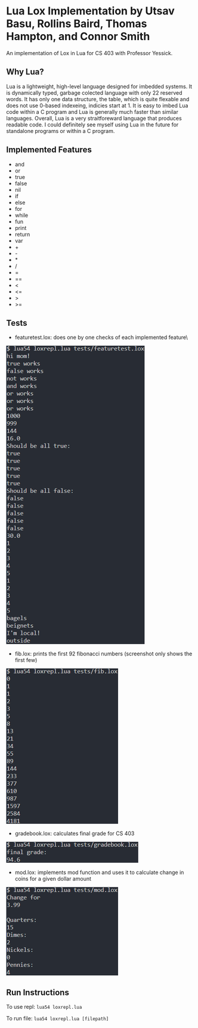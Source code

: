 # Lua Lox Implementation by Utsav Basu, Rollins Baird, Thomas Hampton, and Connor Smith

An implementation of Lox in Lua for CS 403 with Professor Yessick.

## Why Lua?

Lua is a lightweight, high-level language designed for imbedded systems. It is dynamically typed, garbage colected language with only 22 reserved words. It has only one data structure, the table, which is quite flexable and does not use 0-based indexeing, indicies start at 1. It is easy to imbed Lua code within a C program and Lua is generally much faster than similar languages. Overall, Lua is a very straitforeward language that produces readable code. I could definitely see myself using Lua in the future for standalone programs or within a C program.

## Implemented Features

- and
- or
- true
- false
- nil
- if
- else
- for
- while
- fun
- print
- return
- var
- \+
- \-
- \*
- /
- =
- ==
- <
- <=
- \>
- \>=

## Tests

- featuretest.lox: does one by one checks of each implemented feature\

![Output for featuretest.lox](tests\output\featuretests.png "All feature tests pass")

- fib.lox: prints the first 92 fibonacci numbers (screenshot only shows the first few)

![Output for fib.lox](tests\output\fibnumbers.png "The first few of 92 fibonacci numbers")

- gradebook.lox: calculates final grade for CS 403

![Output for gradebook.lox](tests\output\finalgrade.png "Print out of calculated grade")

- mod.lox: implements mod function and uses it to calculate change in coins for a given dollar amount

![Output for mod.lox](tests\output\change.png "Change for $3.99 displayed")

## Run Instructions

To use repl: ```lua54 loxrepl.lua```

To run file: ```lua54 loxrepl.lua [filepath]```
